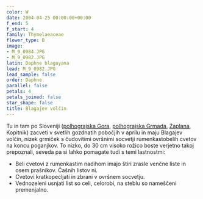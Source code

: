 ```yaml
---
color: W
date: 2004-04-25 00:00:00+00:00
f_end: 5
f_start: 4
family: Thymelaeaceae
flower_type: B
image:
- M_9_0984.JPG
- M_9_0982.JPG
latin: Daphne blagayana
lead: M_9_0982.JPG
lead_sample: false
order: Daphne
parallel: false
petals: 4
petals_joined: false
star_shape: false
title: Blagajev volčin
---
```

Tu in tam po Sloveniji ([polhograjska Gora](../../Izleti), [polhograjska Grmada](../../Izleti), [Zaplana](../..), Kopitnik) zacveti v svetlih gozdnatih pobočjih v aprilu in maju Blagajev volčin, nizek grmiček s čudovitimi ovršnimi socvetji rumenkastobelih cvetov na koncu poganjkov. To nizko, do 30 cm visoko rožico boste verjetno takoj prepoznali, seveda pa si lahko pomagate tudi s temi lastnostmi:

-   Beli cvetovi z rumenkastim nadihom imajo štiri zrasle venčne liste in osem prašnikov. Čašnih listov ni.
-   Cvetovi kratkopecljati in zbrani v ovršnem socvetju.
-   Vednozeleni usnjati list so celi, celorobi, na steblu so nameščeni premenjalno.
